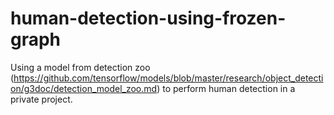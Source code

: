 # human-detection-using-frozen-graph
Using a model from detection zoo (https://github.com/tensorflow/models/blob/master/research/object_detection/g3doc/detection_model_zoo.md) to perform human detection in a private project.
